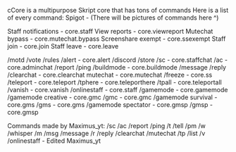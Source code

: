 cCore is a multipurpose Skript core that has tons of commands Here is a list of every command:
Spigot - <unknown>
(There will be pictures of commands here ^)

Staff notifications - core.staff
View reports - core.viewreport
Mutechat bypass - core.mutechat.bypass
Screenshare exempt - core.ssexempt
Staff join - core.join
Staff leave - core.leave

/motd
/vote
/rules
/alert - core.alert
/discord
/store
/sc - core.staffchat
/ac - core.adminchat
/report
/ping
/buildmode - core.buildmode
/message
/reply
/clearchat - core.clearchat
mutechat - core.mutechat
/freeze - core.ss
/teleport - core.teleport
/tphere - core.teleporthere
/tpall - core.teleportall
/vanish - core.vanish
/onlinestaff - core.staff
/gamemode - core.gamemode
/gamemode creative - core.gmc
/gmc - core.gmc
/gamemode survival - core.gms
/gms - core.gms
/gamemode spectator - core.gmsp
/gmsp - core.gmsp

Commands made by Maximus_yt:
/sc
/ac
/report
/ping
/t
/tell
/pm
/w
/whisper
/m
/msg
/message
/r
/reply
/clearchat
/mutechat
/tp
/list
/v
/onlinestaff - Edited Maximus_yt
